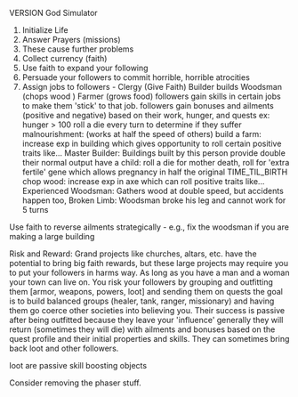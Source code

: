 VERSION
God Simulator
1. Initialize Life
2. Answer Prayers (missions)
3. These cause further problems
4. Collect currency (faith)
5. Use faith to expand your following
6. Persuade your followers to commit horrible, horrible atrocities
7. Assign jobs to followers -
Clergy (Give Faith)
Builder builds
Woodsman (chops wood )
Farmer (grows food)
followers gain skills in certain jobs to make them 'stick' to that job.
followers gain bonuses and ailments (positive and negative) based on their work, hunger, and quests
ex: hunger > 100 roll a die every turn to determine if they suffer malnourishment: (works at half the speed of others)
build a farm: increase exp in building which gives opportunity to roll certain positive traits like...
Master Builder: Buildings built by this person provide double their normal output
have a child: roll a die for mother death, roll for 'extra fertile' gene which allows pregnancy in half the original TIME_TIL_BIRTH
chop wood: increase exp in axe which can roll positive traits like...
Experienced Woodsman: Gathers wood at double speed,
but accidents happen too, Broken Limb: Woodsman broke his leg and cannot work for 5 turns

Use faith to reverse ailments strategically - e.g., fix the woodsman if you are making a large building

Risk and Reward: Grand projects like churches, altars, etc. have the potential to bring big faith rewards, but
these large projects may require you to put your followers in harms way. As long as you have a man and a woman your town
can live on.
You risk your followers by grouping and outfitting them [armor, weapons, powers, loot] and sending them on quests
the goal is to build balanced groups (healer, tank, ranger, missionary) and having them go coerce other
societies into believing you. Their success is passive after being outfitted because they leave your 'influence'
generally they will return (sometimes they will die) with ailments and bonuses based on the quest profile and their
initial properties and skills. They can sometimes bring back loot and other followers.

loot are passive skill boosting objects

Consider removing the phaser stuff.
